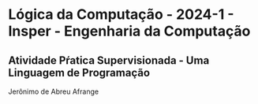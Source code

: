 # Lógica da Computação - 2024-1 - Insper - Engenharia da Computação

## Atividade Pŕatica Supervisionada - Uma Linguagem de Programação

Jerônimo de Abreu Afrange
